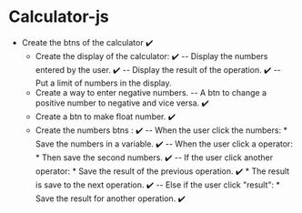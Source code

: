 # Calculator-js

- Create the btns of the calculator ✔️
    - Create the display of the calculator: ✔️
        -- Display the numbers entered by the user. ✔️
        -- Display the result of the operation. ✔️
        -- Put a limit of numbers in the display.
    - Create a way to enter negative numbers.
        -- A btn to change a positive number to negative and vice versa. ✔️
    - Create a btn to make float number. ✔️
    - Create the numbers btns : ✔️
        -- When the user click the numbers: 
            * Save the numbers in a variable. ✔️
        -- When the user click a operator: 
            * Then save the second numbers. ✔️
        -- If the user click another operator:
            * Save the result of the previous operation. ✔️
            * The result is save to the next operation. ✔️
        -- Else if the user click "result":
            * Save the result for another operation. ✔️